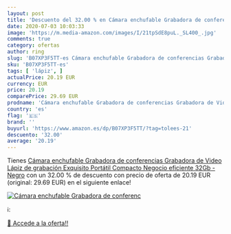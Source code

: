 ```yaml
---
layout: post
title: 'Descuento del 32.00 % en Cámara enchufable Grabadora de conferenc'
date: 2020-07-03 10:03:33
image: 'https://m.media-amazon.com/images/I/21tpSdE8puL._SL400_.jpg'
comments: true
category: ofertas
author: ring
slug: 'B07XP3F5TT-es Cámara enchufable Grabadora de conferencias Grabadora de...'
sku: 'B07XP3F5TT-es'
tags: [ 'lápiz', ]
actualPrice: 20.19 EUR
currency: EUR
price: 20.19
comparePrice: 29.69 EUR
prodname: 'Cámara enchufable Grabadora de conferencias Grabadora de Video Lápiz de grabación Exquisito Portátil Compacto Negocio eficiente 32Gb - Negro'
country: 'es'
flag: '🇪🇸'
brand: ''
buyurl: 'https://www.amazon.es/dp/B07XP3F5TT/?tag=tolees-21'
descuento: '32.00'
average: '20.19'
---
```


Tienes [Cámara enchufable Grabadora de conferencias Grabadora de Video Lápiz de grabación Exquisito Portátil Compacto Negocio eficiente 32Gb - Negro](https://www.amazon.es/dp/B07XP3F5TT/?tag=tolees-21) con un 32.00 % de descuento con precio de oferta de 20.19 EUR (original: 29.69 EUR) en el siguiente enlace!

[![Cámara enchufable Grabadora de conferenc](https://m.media-amazon.com/images/I/21tpSdE8puL._SL400_.jpg)](https://www.amazon.es/dp/B07XP3F5TT/?tag=tolees-21)

ℹ️:


[🛒 Accede a la oferta!!](https://www.amazon.es/dp/B07XP3F5TT/?tag=tolees-21)
